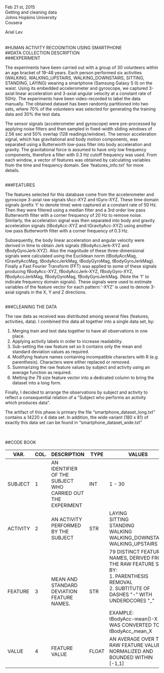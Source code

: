 Feb 21 st, 2015  
Getting and cleaning data   
Johns Hopkins University   
Cousera

Ariel Lev
<br/>
<br/>
<br/>
#HUMAN ACTIVITY RECOGNITION USING SMARTPHONE
<br/>
##DATA COLLECTION DESCRIPTION
<br/>
###EXPERIMENT

The experiments have been carried out with a group of 30 volunteers within an age bracket of 19-48 years. 
Each person performed six activities (WALKING, WALKING_UPSTAIRS, WALKING_DOWNSTAIRS, SITTING, STANDING, LAYING) 
wearing a smartphone (Samsung Galaxy S II) on the waist. Using its embedded accelerometer and gyroscope, 
we captured 3-axial linear acceleration and 3-axial angular velocity at a constant rate of 50Hz. 
The experiments have been video-recorded to label the data manually. 
The obtained dataset has been randomly partitioned into two sets, where 70% of the volunteers was selected for 
generating the training data and 30% the test data.

The sensor signals (accelerometer and gyroscope) were pre-processed by applying noise filters and then sampled in 
fixed-width sliding windows of 2.56 sec and 50% overlap (128 readings/window). 
The sensor acceleration signal, which has gravitational and body motion components, 
was separated using a Butterworth low-pass filter into body acceleration and gravity. 
The gravitational force is assumed to have only low frequency components, therefore a filter with 0.3 Hz cutoff frequency 
was used. From each window, a vector of features was obtained by calculating variables from the time and frequency domain. 
See 'features_info.txt' for more details.

<br/>
###FEATURES

The features selected for this database come from the accelerometer and gyroscope 3-axial raw signals tAcc-XYZ and tGyro-XYZ. 
These time domain signals (prefix 't' to denote time) were captured at a constant rate of 50 Hz. 
Then they were filtered using a median filter and a 3rd order low pass Butterworth filter with a corner frequency 
of 20 Hz to remove noise. Similarly, the acceleration signal was then separated into body and gravity acceleration 
signals (tBodyAcc-XYZ and tGravityAcc-XYZ) using another low pass Butterworth filter with a corner frequency of 0.3 Hz.

Subsequently, the body linear acceleration and angular velocity were derived in time to obtain Jerk signals 
(tBodyAccJerk-XYZ and tBodyGyroJerk-XYZ). Also the magnitude of these three-dimensional signals were 
calculated using the Euclidean norm (tBodyAccMag, tGravityAccMag, tBodyAccJerkMag, tBodyGyroMag, tBodyGyroJerkMag).
Finally a Fast Fourier Transform (FFT) was applied to some of these signals producing fBodyAcc-XYZ, 
fBodyAccJerk-XYZ, fBodyGyro-XYZ, fBodyAccJerkMag, fBodyGyroMag, fBodyGyroJerkMag. (Note the 'f' to 
indicate frequency domain signals).
These signals were used to estimate variables of the feature vector for each pattern:'-XYZ' 
is used to denote 3-axial signals in the X, Y and Z directions.

<br/>
###CLEANING THE DATA

The raw data as received was distributed among several files (features, activities, data). I combined this data all together into a single data set, by: 

1.	Merging train and test data together to have all observations in one place.
2.	Applying activity labels in order to increase readability.
3.	Sub-setting the raw feature set so it contains only the mean and standard deviation values as required. 
4.	Modifying feature names containing incompatible characters with R (e.g. parenthesis). Characters were either replaced or removed. 
5.	Summarizing the raw feature values by subject and activity using an average function as required.
6.	Melting the 79 size feature vector into a dedicated column to bring the dataset into a long form.

Finally, I decided to arrange the observations by subject and activity to reflect a consequential relation of a “Subject who performs an activity which produces data”.

The artifact of this phase is primary the file “smartphone_dataset_long.txt” contains a 14220 x 4 data set. In addition, the wide variant (180 x 81) of exactly this data set can be found in “smartphone_dataset_wide.txt” 

<br/>
<br/>
##CODE BOOK
<br/>

| VAR.      |  COL. | DESCRIPTION                                                   | TYPE  | VALUES  |
|---        |---    |---                                                            |---    |---      |
|  SUBJECT  |   1   | AN IDENTIFIER OF THE SUBJECT WHO CARRIED OUT THE EXPERIMENT   | INT   | 1 - 30  |
|  ACTIVITY |   2   | AN ACTIVITY PERFORMED BY THE SUBJECT                          | STR   | LAYING <br/> SITTING<br/> STANDING<br/> WALKING<br/> WALKING_DOWNSTAIRS<br/> WALKING_UPSTAIRS|
|  FEATURE  |   3   | MEAN AND STANDARD DEVIATION FEATURE NAMES.                    | STR   | 79 DISTINCT FEATURE NAMES, DERIVED FROM THE RAW FEATURE SET BY:   <br/> 1. PARENTHESIS REMOVAL <br/> 2. SUBTITUTE OF DASHES "-" WITH UNDERDCORES "_"  <br/> <br/> EXAMPLE: <br/>tBodyAcc-mean()-X <br/>WAS CONVERTED TO <br/>tBodyAcc_mean_X| |
|  VALUE    |   4   | FEATURE VALUE                                                 | FLOAT | AN AVERAGE OVER THE RAW FEATURE VALUES, NORMALIZED AND BOUNDED WITHIN [-1,1]        |
